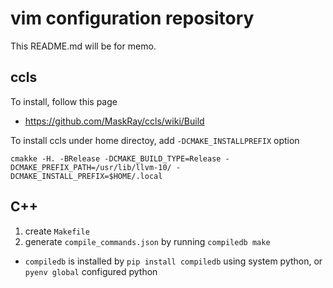 # vim configuration repository

This README.md will be for memo.

## ccls

To install, follow this page

- https://github.com/MaskRay/ccls/wiki/Build

To install ccls under home directoy, add `-DCMAKE_INSTALLPREFIX` option

```
cmakke -H. -BRelease -DCMAKE_BUILD_TYPE=Release -DCMAKE_PREFIX_PATH=/usr/lib/llvm-10/ -DCMAKE_INSTALL_PREFIX=$HOME/.local
```

## C++

1. create `Makefile`
2. generate `compile_commands.json` by running `compiledb make`

- `compiledb` is installed by `pip install compiledb` using system python, or `pyenv global` configured python
